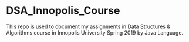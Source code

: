 # DSA_Innopolis_Course
This repo is used to document my assignments in Data Structures &amp; Algorithms course in Innopolis University Spring 2019 by Java Language.
